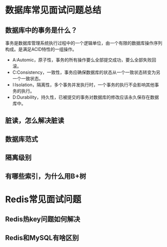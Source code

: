 # 数据库常见面试问题总结

## 数据库中的事务是什么？
事务是数据库管理系统执行过程中的一个逻辑单位，由一个有限的数据库操作序列构成。是满足ACID特性的一组操作。
* A:Automic，原子性，事务的所有操作要么全部提交成功，要么全部失败回滚。
* C:Consistency，一致性，事务应确保数据库的状态从一个一致状态转变为另一个一致状态。
* I:Isolation，隔离性，多个事务并发执行时，一个事务的执行不会影响其他事务的执行。
* D:Durability，持久性，已被提交的事务对数据库的修改应该永久保存在数据库中。

## 脏读，怎么解决脏读

## 数据库范式

## 隔离级别

## 有哪些索引，为什么用B+树

# Redis常见面试问题

## Redis热key问题如何解决

## Redis和MySQL有啥区别
